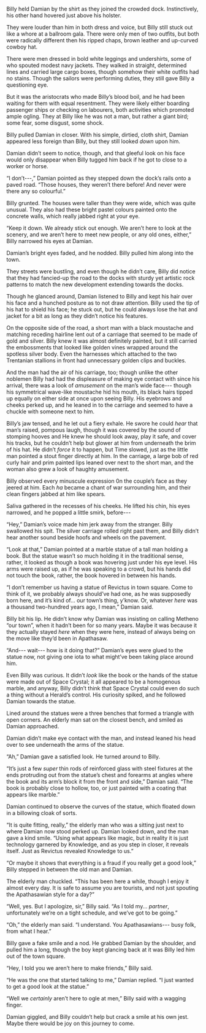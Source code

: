 Billy held Damian by the shirt as they joined the crowded dock. Instinctively, his other hand hovered just above his holster. 

They were louder than him in both dress and voice, but Billy still stuck out like a whore at a ballroom gala. There were only men of two outfits, but both were radically different then his ripped chaps, brown leather and up-curved cowboy hat. 

There were men dressed in bold white leggings and undershirts, some of who spouted modest navy jackets. They walked in straight, determined lines and carried large cargo boxes, though somehow their white outfits had no stains. Though the sailors were performing duties, they still gave Billy a questioning eye. 

But it was the aristocrats who made Billy’s blood boil, and he had been waiting for them with equal resentment. They were likely either boarding passenger ships or checking on labourers, both activities which promoted ample ogling. They at Billy like he was not a man, but rather a giant bird; some fear, some disgust, some shock.

Billy pulled Damian in closer. With his simple, dirtied, cloth shirt, Damian appeared less foreign than Billy, but they still looked *down* upon him. 

Damian didn’t seem to notice, though, and that gleeful look on his face would only disappear when Billy tugged him back if he got to close to a worker or horse.

“I don’t---,” Damian pointed as they stepped down the dock’s rails onto a paved road. “Those houses, they weren’t there before! And never were there any so colourful.”

Billy grunted. The houses were taller than they were wide, which was quite unusual. They also had these bright pastel colours painted onto the concrete walls, which really jabbed right at your eye.

“Keep it down. We already stick out enough. We aren’t here to look at the scenery, and we aren’t here to meet new people, or any old ones, either,” Billy narrowed his eyes at Damian.

Damian’s bright eyes faded, and he nodded. Billy pulled him along into the town.

They streets were bustling, and even though he didn’t care, Billy did notice that they had fancied-up the road to the docks with sturdy yet artistic rock patterns to match the new development extending towards the docks.

Though he glanced around, Damian listened to Billy and kept his hair over his face and a hunched posture as to not draw attention. Billy used the tip of his hat to shield his face; he stuck out, but he could always lose the hat and jacket for a bit as long as they didn’t notice his features.

On the opposite side of the road, a short man with a black moustache and matching receding hairline lent out of a carriage that seemed to be made of gold and silver. Billy knew it was almost definitely painted, but it still carried the embossments that looked like golden vines wrapped around the spotless silver body. Even the harnesses which attached to the two Trentanian stallions in front had unnecessary golden clips and buckles. 

And the man had the air of his carriage, too; though unlike the other noblemen Billy had had the displeasure of making eye contact with since his arrival, there was a look of *amusement* on the man’s wide face--- though his symmetrical wave-like moustache hid his mouth, its black hairs tipped up equally on either side at once upon seeing Billy. His eyebrows and cheeks perked up, and he leaned in to the carriage and seemed to have a chuckle with someone next to him. 

Billy’s jaw tensed, and he let out a fiery exhale. He swore he could *hear* that man’s raised, pompous laugh, though it was covered by the sound of stomping hooves and He knew he should look away, play it safe, and cover his tracks, but he couldn’t help but glower at him from underneath the brim of his hat. He didn’t *force* it to happen, but Time slowed, just as the little man pointed a stout finger directly at him. In the carriage, a large bob of red curly hair and prim painted lips leaned over next to the short man, and the woman also grew a look of haughty amusement. 

Billy observed every minuscule expression 0n the couple’s face as they jeered at him. Each *ha* became a chant of war surrounding him, and their clean fingers jabbed at him like spears. 

Saliva gathered in the recesses of his cheeks. He lifted his chin, his eyes narrowed, and he popped a little smirk, before--- 

“Hey,” Damian’s voice made him jerk away from the stranger. Billy swallowed his spit. The silver carriage rolled right past them, and Billy didn’t hear another sound beside hoofs and wheels on the pavement.

“Look at that,” Damian pointed at a marble statue of a tall man holding a book. But the statue wasn’t so much holding it in the traditional sense, rather, it looked as though a  book was hovering just under his eye level. His arms were raised up, as if he was speaking to a crowd, but his hands did not touch the book, rather, the book hovered in between his hands.

“I don’t remember us having a statue of Revictus in town square. Come to think of it, we probably always should’ve had one, as he was supposedly born here, and it’s kind of... our town’s thing, y’know. Or, whatever *here* was a thousand two-hundred years ago, I mean,” Damian said.

Billy bit his lip. He didn’t know why Damian was insisting on calling Metheno “our town”, when it hadn’t been for so many years. Maybe it was because it they actually stayed *here* when they were here, instead of always being on the move like they’d been in Apathasaw.

“And--- wait--- how is it doing that?” Damian’s eyes were glued to the statue now, not giving one iota to what might’ve been taking place around him. 

Even Billy was curious. It didn’t *look* like the book or the hands of the statue were made out of Space Crystal; it all appeared to be a homogenous marble, and anyway, Billy didn’t think that Space Crystal could even do such a thing without a Herald’s control. His curiosity spiked, and he followed Damian towards the statue.

Lined around the statues were a three benches that formed a triangle with open corners. An elderly man sat on the closest bench, and smiled as Damian approached.

Damian didn’t make eye contact with the man, and instead leaned his head over to see underneath the arms of the statue.

“Ah,” Damian gave a satisfied look. He turned around to Billy. 

“It’s just a few *super* thin rods of reinforced glass with steel fixtures at the ends protruding out from the statue’s chest and forearms at angles where the book and its arm’s block it from the front and side,” Damian said. “The book is probably close to hollow, too, or just painted with a coating that appears like marble.”

Damian continued to observe the curves of the statue, which floated down in a billowing cloak of sorts.

“It is quite fitting, really,” the elderly man who was a sitting just next to where Damian now stood perked up. Damian looked down, and the man gave a kind smile. “Using what appears like magic, but in reality it is just technology garnered by Knowledge, and as you step in closer, it reveals itself. Just as Revictus revealed Knowledge to us.”

“Or maybe it shows that everything is a fraud if you really get a good look,” Billy stepped in between the old man and Damian.

The elderly man chuckled. “This has been here a while, though I enjoy it almost every day. It is safe to assume you are tourists, and not just spouting the Apathasawian style for a day?”

“Well, yes. But I apologize, sir,” Billy said. “As I told my... *partner*, unfortunately we’re on a tight schedule, and we’ve got to be going.”

“Oh,” the elderly man said. “I understand. You Apathasawians--- busy folk, from what I hear.”

Billy gave a fake smile and a nod. He grabbed Damian by the shoulder, and pulled him a long, though the boy kept glancing back at it was Billy led him out of the town square.

“Hey, I told you we aren’t here to make friends,” Billy said.

“He was the one that started talking to me,” Damian replied. “I just wanted to get a good look at the statue.”

“Well we *certainly* aren’t here to ogle at men,” Billy said with a wagging finger. 

Damian giggled, and Billy couldn’t help but crack a smile at his own jest. Maybe there would be joy on this journey to come.